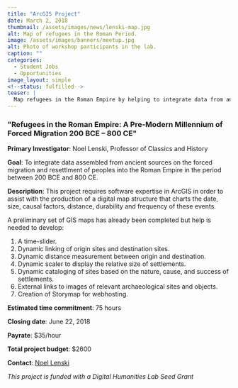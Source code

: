```yaml
---
title: "ArcGIS Project"
date: March 2, 2018
thumbnail: /assets/images/news/lenski-map.jpg
alt: Map of refugees in the Roman Period.
image: /assets/images/banners/meetup.jpg
alt: Photo of workshop participants in the lab.
caption: ""
categories: 
  - Student Jobs
  - Opportunities
image_layout: simple
<!--status: fulfilled-->
teaser: |
  Map refugees in the Roman Empire by helping to integrate data from ancient sources on the forced migration and resettlment of peoples into the Roman Empire in the period between 200 BCE and 800 CE. 
---
```


### "Refugees in the Roman Empire: A Pre-Modern Millennium of Forced Migration 200 BCE – 800 CE"

**Primary Investigator**: Noel Lenski, Professor of Classics and History
  
**Goal**: To integrate data assembled from ancient sources on the forced migration and resettlment of peoples into the Roman Empire in the period between 200 BCE and 800 CE.

**Description**: This project requires software expertise in ArcGIS in order to assist with the production of a digital map structure that charts the date, size, causal factors, distance, durability and frequency of these events.

A preliminary set of GIS maps has already been completed but help is needed to develop:  

1. A time-slider.
2. Dynamic linking of origin sites and destination sites.
3. Dynamic distance measurement between origin and destination.
4. Dynamic scaler to display the relative size of settlements.
5. Dynamic cataloging of sites based on the nature, cause, and success of settlements.
6. External links to images of relevant archaeological sites and objects.
7. Creation of Storymap for webhosting.

**Estimated time commitment**: 75 hours

**Closing date**: June 22, 2018

**Payrate**: $35/hour

**Total project budget**: $2600

**Contact**: [Noel Lenski](mailto:noel.lenski@yale.edu)

*This project is funded with a Digital Humanities Lab Seed Grant*